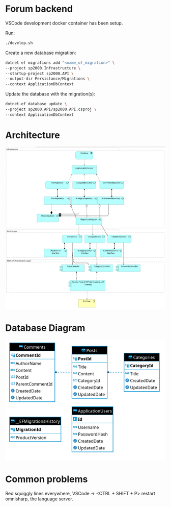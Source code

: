 # Forum backend

VSCode development docker container has been setup.

Run:

```bash
./develop.sh
```

Create a new database migration:

```bash
dotnet ef migrations add "<name_of_migration>" \
--project sp2000.Infrastructure \
--startup-project sp2000.API \
--output-dir Persistance/Migrations \
--context ApplicationDbContext
```

Update the database with the migration(s):

```bash
dotnet-ef database update \
--project sp2000.API/sp2000.API.csproj \
--context ApplicationDbContext
```

# Architecture

![Architecture](documentation/architecture_3.png "Architecture")

# Database Diagram

![Database Diagram](documentation/db_diagram_4.png "Database Diagram")

# Common problems

Red squiggly lines everywhere, VSCode -> <CTRL + SHIFT + P> restart omnisharp, the language server.
